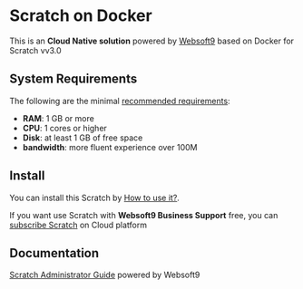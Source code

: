 # Scratch on Docker  

This is an **Cloud Native solution** powered by [Websoft9](https://www.websoft9.com) based on Docker for Scratch vv3.0

## System Requirements

The following are the minimal [recommended requirements](https://github.com/onlyoffice/docker#recommended-system-requirements):

* **RAM**: 1 GB or more
* **CPU**: 1 cores or higher
* **Disk**: at least 1 GB of free space
* **bandwidth**: more fluent experience over 100M  

## Install

You can install this Scratch by [How to use it?](https://github.com/Websoft9/docker-library#how-to-use-it).   

If you want use Scratch with **Websoft9 Business Support** free, you can [subscribe Scratch](https://www.websoft9.com/apps) on Cloud platform

## Documentation

[Scratch Administrator Guide](https://support.websoft9.com/docs/scratch) powered by Websoft9

